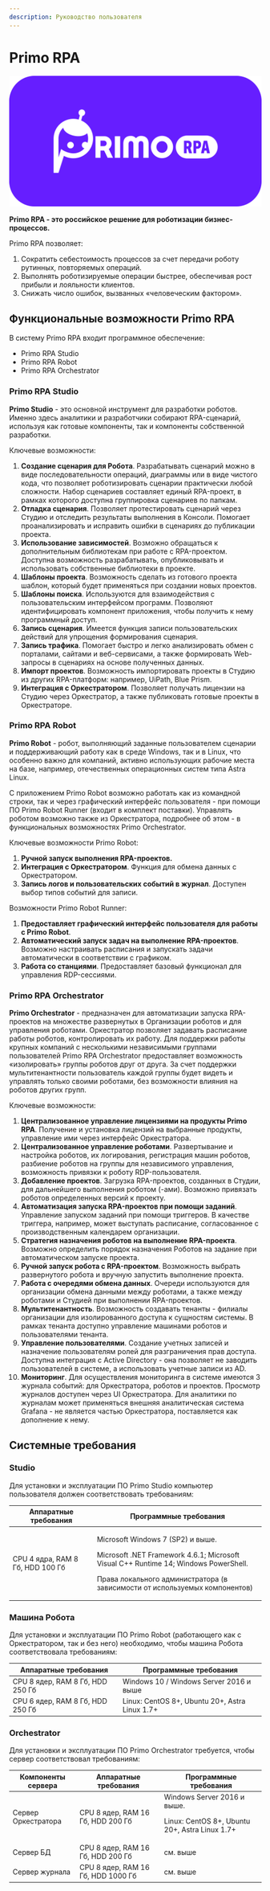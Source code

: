 ```yaml
---
description: Руководство пользователя
---
```


# Primo RPA

![](<.gitbook/assets/logo_3.png>)

**Primo RPA - это российское решение для роботизации бизнес-процессов.**

Primo RPA позволяет:
1. Сократить себестоимость процессов за счет передачи роботу рутинных, повторяемых операций.
2. Выполнять роботизируемые операции быстрее, обеспечивая рост прибыли и лояльности клиентов. 
3. Снижать число ошибок, вызванных «человеческим фактором».

## Функциональные возможности Primo RPA
В систему Primo RPA входит программное обеспечение:
* Primo RPA Studio
* Primo RPA Robot
* Primo RPA Orchestrator 

### Primo RPA Studio

**Primo Studio** - это основной инструмент для разработки роботов. Именно здесь аналитики и разработчики собирают RPA-сценарий, используя как готовые компоненты, так и компоненты собственной разработки. 

Ключевые возможности:
1. **Создание сценария для Робота**. Разрабатывать сценарий можно в виде последовательности операций, диаграммы или в виде чистого кода, что позволяет роботизировать сценарии практически любой сложности. Набор сценариев составляет единый RPA-проект, в рамках которого доступна группировка сценариев по папкам. 
2. **Отладка сценария**. Позволяет протестировать сценарий через Студию и отследить результаты выполнения в Консоли. Помогает проанализировать и исправить ошибки в сценариях до публикации проекта.
4. **Использование зависимостей**. Возможно обращаться к дополнительным библиотекам при работе с RPA-проектом. Доступна возможность разрабатывать, опубликовывать и использовать собственные библиотеки в проекте.
5. **Шаблоны проекта**. Возможность сделать из готового проекта шаблон, который будет применяться при создании новых проектов. 
6. **Шаблоны поиска**. Используются для взаимодействия с пользовательским интерфейсом программ. Позволяют идентифицировать компонент приложения, чтобы получить к нему программный доступ.
7. **Запись сценария**. Имеется функция записи пользовательских действий для упрощения формирования сценария.
8. **Запись трафика**. Помогает быстро и легко анализировать обмен с порталами, сайтами и веб-сервисами, а также формировать Web-запросы в сценариях на основе полученных данных.
9. **Импорт проектов**. Возможность импортировать проекты в Студию из других RPA-платформ: например, UiPath, Blue Prism.
10. **Интеграция с Оркестратором**. Позволяет получать лицензии на Студию через Оркестратор, а также публиковать готовые проекты в Оркестраторе.

### Primo RPA Robot

**Primo Robot** - робот, выполняющий заданные пользователем сценарии и поддерживающий работу как в среде Windows, так и в Linux, что особенно важно для компаний, активно использующих рабочие места на базе, например, отечественных операционных систем типа Astra Linux.

С приложением Primo Robot возможно работать как из командной строки, так и через графический интерфейс пользователя - при помощи ПО Primo Robot Runner (входит в комплект поставки). Управлять роботом возможно также из Оркестратора, подробнее об этом - в функциональных возможностях Primo Orchestrator.

Ключевые возможности Primo Robot:
1. **Ручной запуск выполнения RPA-проектов.** 
3. **Интеграция с Оркестратором**. Функция для обмена данных с Оркестратором.
4. **Запись логов и пользовательских событий в журнал**. Доступен выбор типов событий для записи. 

Возможности Primo Robot Runner:
1. **Предоставляет графический интерфейс пользователя для работы с Primo Robot**.
2. **Автоматический запуск задач на выполнение RPA-проектов**. Возможно настраивать расписания и запускать задачи автоматически в соответствии с графиком.
4. **Работа со станциями**. Предоставляет базовый функционал для управления RDP-сессиями.

### Primo RPA Orchestrator 
**Primo Orchestrator** - предназначен для автоматизации запуска RPA-проектов на множестве развернутых в Организации роботов и для управления роботами. Оркестратор позволяет задавать расписание работы роботов, контролировать их работу. Для поддержки работы крупных компаний с несколькими независимыми группами пользователей Primo RPA Orchestrator предоставляет возможность «изолировать» группы роботов друг от друга. За счет поддержки мультитенантности пользователь каждой группы будет видеть и управлять только своими роботами, без возможности влияния на роботов других групп.

Ключевые возможности:
1. **Централизованное управление лицензиями на продукты Primo RPA**. Получение и установка лицензий на выбранные продукты, управление ими через интерфейс Оркестратора.
2. **Централизованное управление роботами**. Развертывание и настройка роботов, их логирования, регистрация машин роботов, разбиение роботов на группы для независимого управления, возможность привязки к роботу RDP-пользователя.
3. **Добавление проектов**. Загрузка RPA-проектов, созданных в Студии, для дальнейшего выполнения роботом (-ами). Возможно привязать роботов определенных версий к проекту.
4. **Автоматизация запуска RPA-проектов при помощи заданий**. Управление запуском заданий при помощи триггеров. В качестве триггера, например, может выступать расписание, согласованное с производственным календарем организации.
5. **Стратегия назначения роботов на выполнение RPA-проекта**. Возможно определить порядок назначения Роботов на задание при автоматическом запуске проекта. 
6. **Ручной запуск робота с RPA-проектом**. Возможность выбрать развернутого робота и вручную запустить выполнение проекта.
7. **Работа с очередями обмена данных**. Очереди используются для организации обмена данными между роботами, а также между роботами и Студией при выполнении RPA-проектов. 
8. **Мультитенантность**. Возможность создавать тенанты - филиалы организации для изолированного доступа к сущностям системы. В рамках тенанта доступно управление машинами роботов и пользователями тенанта.
9. **Управление пользователями**. Создание учетных записей и назначение пользователям ролей для разграничения прав доступа. Доступна интеграция с Active Directory - она позволяет не заводить пользователей в системе, а использовать учетные записи из AD.
10. **Мониторинг**. Для осуществления мониторинга в системе имеются 3 журнала событий: для Оркестратора, роботов и проектов. Просмотр журналов доступен через UI Оркестратора. Для аналитики по журналам может применяться внешняя аналитическая система Grafana - не является частью Оркестратора, поставляется как дополнение к нему.


## Системные требования

### Studio

Для установки и эксплуатации ПО Primo Studio компьютер пользователя должен соответствовать требованиям:

| Аппаратные требования    |  Программные требования  |
| ------------ | ------------- |
| CPU 4 ядра, RAM 8 Гб, HDD 100 Гб | <p>Microsoft Windows 7 (SP2) и выше. </p> <p>Microsoft .NET Framework 4.6.1; Microsoft Visual C++ Runtime 14; Windows PowerShell.</p> <p>Права локального администратора (в зависимости от используемых компонентов)</p> |

### Машина Робота

Для установки и эксплуатации ПО Primo Robot (работающего как с Оркестратором, так и без него) необходимо, чтобы машина Робота соответствовала требованиям:

| Аппаратные требования     |  Программные требования | 
| ------------- | ------------- | 
| CPU 8 ядер, RAM 8 Гб, HDD 250 Гб  | Windows 10 / Windows Server 2016 и выше | 
| CPU 6 ядер, RAM 8 Гб, HDD 250 Гб  | Linux: CentOS 8+, Ubuntu 20+, Astra Linux 1.7+ | 

### Orchestrator

Для установки и эксплуатации ПО Primo Orchestrator требуется, чтобы сервер соответствовал требованиям:

| Компоненты сервера   | Аппаратные требования  | Программные требования  |
| ------------- | ------------- | ----- |
| Сервер Оркестратора | CPU 8 ядер, RAM 16 Гб, HDD 200 Гб | Windows Server 2016 и выше. <p>Linux: CentOS 8+, Ubuntu 20+, Astra Linux 1.7+ </p> |
| Сервер БД | CPU 8 ядер, RAM 16 Гб, HDD 200 Гб  | см. выше |
| Сервер журнала | CPU 8 ядер, RAM 16 Гб, HDD 1000 Гб | см. выше |
